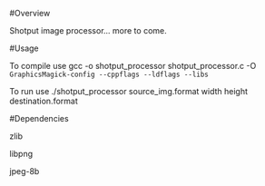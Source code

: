 #Overview

Shotput image processor... more to come.

#Usage

To compile use  gcc -o shotput_processor shotput_processor.c -O `GraphicsMagick-config --cppflags --ldflags --libs`

To run use   ./shotput_processor source_img.format width height destination.format

#Dependencies

zlib
 
libpng

jpeg-8b 
